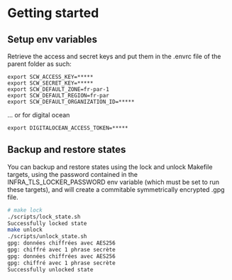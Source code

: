 # Getting started

## Setup env variables

Retrieve the access and secret keys and put them in the .envrc file of the parent folder as such:

```
export SCW_ACCESS_KEY=*****
export SCW_SECRET_KEY=*****
export SCW_DEFAULT_ZONE=fr-par-1
export SCW_DEFAULT_REGION=fr-par
export SCW_DEFAULT_ORGANIZATION_ID=*****
```

... or for digital ocean

```
export DIGITALOCEAN_ACCESS_TOKEN=*****
```

## Backup and restore states

You can backup and restore states using the lock and unlock Makefile targets, using the password contained in the INFRA_TLS_LOCKER_PASSWORD env variable (which must be set to run these targets), and will create a commitable symmetrically encrypted .gpg file.

``` bash
# make lock
./scripts/lock_state.sh
Successfully locked state
make unlock
./scripts/unlock_state.sh
gpg: données chiffrées avec AES256
gpg: chiffré avec 1 phrase secrète
gpg: données chiffrées avec AES256
gpg: chiffré avec 1 phrase secrète
Successfully unlocked state
```
